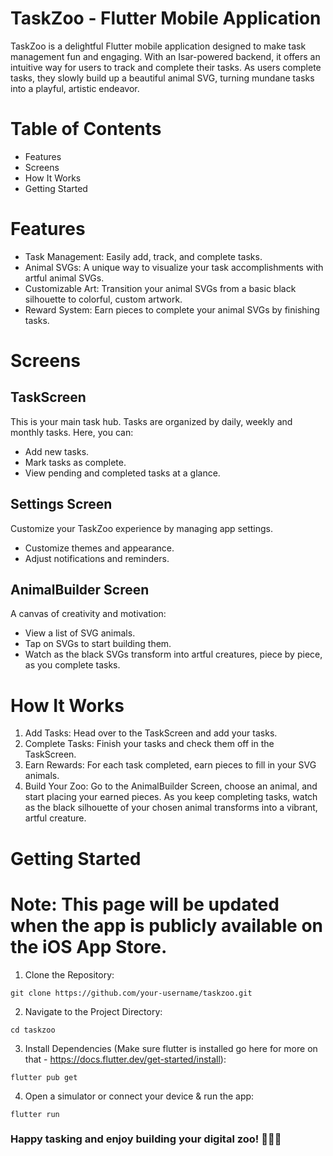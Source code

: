 # TaskZoo - Flutter Mobile Application
TaskZoo is a delightful Flutter mobile application designed to make task management fun and engaging. With an Isar-powered backend, it offers an intuitive way for users to track and complete their tasks. As users complete tasks, they slowly build up a beautiful animal SVG, turning mundane tasks into a playful, artistic endeavor.

# Table of Contents
- Features
- Screens
- How It Works
- Getting Started

# Features
- Task Management: Easily add, track, and complete tasks.
- Animal SVGs: A unique way to visualize your task accomplishments with artful animal SVGs.
- Customizable Art: Transition your animal SVGs from a basic black silhouette to colorful, custom artwork.
- Reward System: Earn pieces to complete your animal SVGs by finishing tasks.
# Screens
## TaskScreen
This is your main task hub. Tasks are organized by daily, weekly and monthly tasks. Here, you can:

- Add new tasks.
- Mark tasks as complete.
- View pending and completed tasks at a glance.

## Settings Screen
Customize your TaskZoo experience by managing app settings.
- Customize themes and appearance.
- Adjust notifications and reminders.

## AnimalBuilder Screen
A canvas of creativity and motivation:

- View a list of SVG animals.
- Tap on SVGs to start building them.
- Watch as the black SVGs transform into artful creatures, piece by piece, as you complete tasks.

# How It Works
1. Add Tasks: Head over to the TaskScreen and add your tasks.
2. Complete Tasks: Finish your tasks and check them off in the TaskScreen.
3. Earn Rewards: For each task completed, earn pieces to fill in your SVG animals.
4. Build Your Zoo: Go to the AnimalBuilder Screen, choose an animal, and start placing your earned pieces. As you keep completing tasks, watch as the black silhouette of your chosen animal transforms into a vibrant, artful creature.
# Getting Started
# Note: This page will be updated when the app is publicly available on the iOS App Store. 

1. Clone the Repository:

```git clone https://github.com/your-username/taskzoo.git```

2. Navigate to the Project Directory:

```cd taskzoo```

3. Install Dependencies (Make sure flutter is installed go here for more on that - https://docs.flutter.dev/get-started/install):

```flutter pub get```

4. Open a simulator or connect your device & run the app:

```flutter run```


### Happy tasking and enjoy building your digital zoo! 🐘🦒🐅

